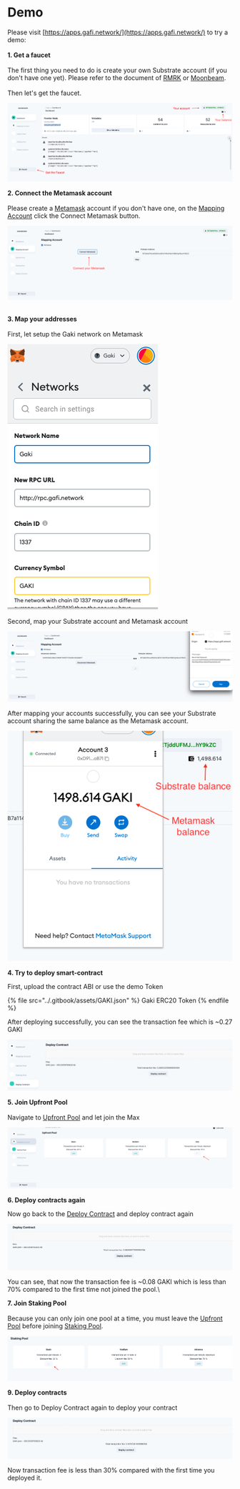 # Demo

Please visit [https://apps.gafi.network/](https://apps.gafi.network/) to try a demo:\
\
**1. Get a faucet**\
\
The first thing you need to do is create your own Substrate account (if you don't have one yet). Please refer to the document of [RMRK](https://www.youtube.com/watch?v=spSPykclJ8I\&ab\_channel=RMRK) or [Moonbeam](https://moonbeam.foundation/tutorials/create-polkadot-js-account/).\
\
Then let's get the faucet.

![Faucet](../.gitbook/assets/faucet.png)



**2. Connect the Metamask account**\
\
Please create a [Metamask](https://metamask.io/) account if you don't have one, on the [Mapping Account](https://apps.gafi.network/admin/mapping-account) click the Connect Metamask button.

![Connect Metamask](../.gitbook/assets/connect-metamask.png)

\
**3. Map your addresses**\
\
First, let setup the Gaki network on Metamask

![Setup Gaki Network](../.gitbook/assets/setup-gaki-network.png)

Second, map your Substrate account and Metamask account

![Map accounts](../.gitbook/assets/map-accounts.png)

After mapping your accounts successfully, you can see your Substrate account sharing the same balance as the Metamask account.

![](../.gitbook/assets/after-map.png)

**4. Try to deploy smart-contract**

First, upload the contract ABI or use the demo Token

{% file src="../.gitbook/assets/GAKI.json" %}
Gaki ERC20 Token
{% endfile %}

After deploying successfully, you can see the transaction fee which is \~0.27 GAKI

![Deploy Gaki contract](../.gitbook/assets/Deploy-contracts.png)

**5. Join Upfront Pool**\
\
Navigate to [Upfront Pool](https://apps.gafi.network/admin/upfront-pool) and let join the Max

![Join Upfront Pool](../.gitbook/assets/join-upfront.png)

**6. Deploy contracts again**

Now go back to the [Deploy Contract](https://apps.gafi.network/admin/deploy-contract) and deploy contract again

![Deploy Gaki after join Upfront Pool](../.gitbook/assets/deploy-contract-upfront.png)

You can see, that now the transaction fee is \~0.08 GAKI which is less than 70% compared to the first time not joined the pool.\


**7. Join Staking Pool**\
\
Because you can only join one pool at a time, you must leave the [Upfront Pool](https://apps.gafi.network/admin/upfront-pool) before joining [Staking Pool](https://apps.gafi.network/admin/staking-pool).

![Join Basic of Staking Pool](../.gitbook/assets/join-staking.png)

**9. Deploy contracts**\
\
Then go to Deploy Contract again to deploy your contract

![Deploy GAKI after join Staking Pool](../.gitbook/assets/deploy-contract-staking.png)

Now transaction fee is less than 30% compared with the first time you deployed it.

